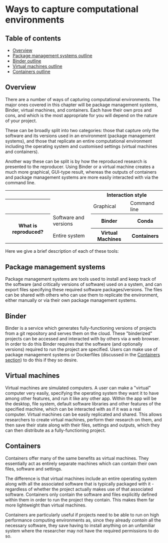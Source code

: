 # Ways to capture computational environments

## Table of contents

  - [Overview](#Overview)
  - [Package management systems outline](#Package_management_systems_outline)
  - [Binder outline](#Binder_outline)
  - [Virtual machines outline](#Virtual_machines_outline)
  - [Containers outline](#Containers_outline)

<a name="Overview"></a>
## Overview

There are a number of ways of capturing computational environments.
The major ones covered in this chapter will be package management systems, Binder, virtual machines, and containers. Each have their own pros and cons, and which is the most appropriate for you will depend on the nature of your project.

These can be broadly split into two categories: those that capture only the software and its versions used in an environment (package management systems), and those that replicate an entire computational environment including the operating system and customised settings (virtual machines and containers).

Another way these can be split is by how the reproduced research is presented to the reproducer. Using Binder or a virtual machine creates a much more graphical, GUI-type result, whereas the outputs of containers and package management systems are more easily interacted with via the command line.

<table>
  <tr>
    <th></th>
    <th></th>
    <th colspan="2">Interaction style</th>
  </tr>
  <tr>
  <th></th>
  	<td></td>
    <td>Graphical</td>
    <td>Command line</td>
  </tr>
  <tr>
    <th rowspan="2">What is reproduced?</th>
    <td>Software and versions</td>
    <th>Binder</th>
    <th>Conda</th>
  </tr>
  <td>Entire system</td>
  <th>Virtual Machines</th>
  <th>Containers</th>
  <tr>
  </tr>
</table>

Here we give a brief description of each of these tools:

<a name="Package_management_systems_outline"></a>
## Package management systems

Package management systems are tools used to install and keep track of the software (and critically versions of software) used on a system, and can export files specifying these required software packages/versions.
The files can be shared with others who can use them to replicate the environment, either manually or via their own package management systems.

<a name="Binder_outline"></a>
## Binder

Binder is a service which generates fully-functioning versions of projects from a git repository and serves them on the cloud. These "binderized" projects can be accessed and interacted with by others via a web browser.
In order to do this Binder requires that the software (and optionally versions) required to run the project are specified. Users can make use of package management systems or Dockerfiles (discussed in the [Containers section](#Containers_section)) to do this if they so desire.

<a name="Virtual_machines_outline"></a>
## Virtual machines

Virtual machines are simulated computers.
A user can make a "virtual" computer very easily, specifying the operating system they want it to have among other features, and run it like any other app.
Within the app will be the desktop, file system, default software libraries and other features of the specified machine, which can be interacted with as if it was a real computer.
Virtual machines can be easily replicated and shared. This allows researchers to create virtual machines, perform their research on them, and then save their state along with their files, settings and outputs, which they can then distribute as a fully-functioning project.

<a name="Containers_outline"></a>
## Containers

Containers offer many of the same benefits as virtual machines.
They essentially act as entirely separate machines which can contain their own files, software and settings.

The difference is that virtual machines include an entire operating system along with all the associated software that is typically packaged with it - regardless of whether the project actually makes use of that associated software.
Containers only contain the software and files explicitly defined within them in order to run the project they contain.
This makes them far more lightweight than virtual machines.

Containers are particularly useful if projects need to be able to run on high performance computing environments as, since they already _contain_ all the necessary software, they save having to install anything on an unfamiliar system where the researcher may not have the required permissions to do so.
